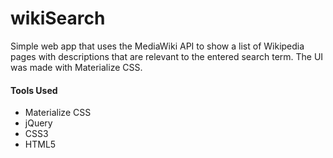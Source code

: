 # wikiSearch
Simple web app that uses the MediaWiki API to show a list of Wikipedia pages with descriptions that are relevant to the entered search term. The UI was made with Materialize CSS.

#### Tools Used
- Materialize CSS
- jQuery
- CSS3
- HTML5
